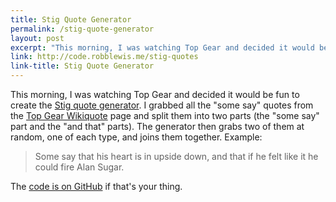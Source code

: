 ```yaml
---
title: Stig Quote Generator
permalink: /stig-quote-generator
layout: post
excerpt: "This morning, I was watching Top Gear and decided it would be fun to create the Stig quote generator."
link: http://code.robblewis.me/stig-quotes
link-title: Stig Quote Generator
---
```


This morning, I was watching Top Gear and decided it would be fun to create the [Stig quote generator](http://code.robblewis.me/stig-quotes/). I grabbed all the "some say" quotes from the [Top Gear Wikiquote](http://en.wikiquote.org/wiki/Top_Gear) page and split them into two parts (the "some say" part and the "and that" parts). The generator then grabs two of them at random, one of each type, and joins them together. Example:

> Some say that his heart is in upside down, and that if he felt like it he could fire Alan Sugar.


The [code is on GitHub](https://github.com/rmlewisuk/stig-quotes) if that's your thing.